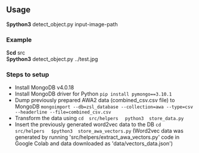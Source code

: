 ## Usage  
$**python3**  detect_object.py  input-image-path  
  
### Example  
$**cd**  src  
$**python3**  detect_object.py  ../test.jpg  

### Steps to setup
* Install MongoDB v4.0.18
* Install MongoDB driver for Python
    `pip install pymongo==3.10.1`
* Dump previously prepared AWA2 data (combined_csv.csv file)  to MongoDB
    `mongoimport --db=zsl_database --collection=awa --type=csv --headerline --file=combined_csv.csv`
* Transform the data using 
    `cd  src/helpers  `
    `python3  store_data.py`
* Insert the previously generated word2vec data to the DB
    `cd  src/helpers  `
    `$python3  store_awa_vectors.py`
(Word2vec data was generated  by running 'src/helpers/extract_awa_vectors.py' code in Google Colab and data downloaded as 'data/vectors_data.json')


